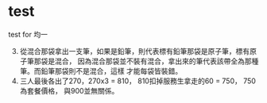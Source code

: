 # test

test for 均一

3. 從混合那袋拿出一支筆，如果是鉛筆，則代表標有鉛筆那袋是原子筆，標有原子筆那袋是混合，
	因為混合那袋並不裝有混合，拿出來的筆代表該帶全為那種筆。而鉛筆那袋則不是混合，這樣
	才能每袋皆裝錯。
4. 三人最後各出了270，270x3 = 810， 810扣掉服務生拿走的60 = 750， 750為套餐價格，
	與900並無關係。

